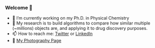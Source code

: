 ### Welcome 👋

- 🔭 I’m currently working on my Ph.D. in Physical Chemistry
- 🌱 My research is to build algorithms to compare how similar multiple (~millions) objects are, and applying it to drug discovery purposes.
- 📫 How to reach me: [Twitter](https://twitter.com/lexinc_) or [LinkedIn](https://www.linkedin.com/in/lexinc/)
- 📸 [My Photography Page](http://vsco.co/-lexin)
